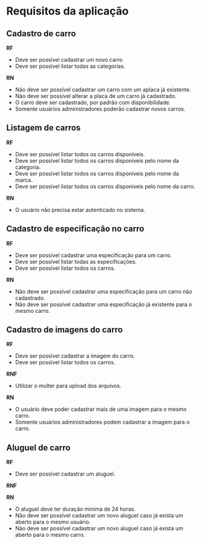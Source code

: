 # Requisitos da aplicação

## Cadastro de carro

**RF**

- Deve ser possível cadastrar um novo carro
- Deve ser possível listar todas as categorias.

**RN**

- Não deve ser possível cadastrar um carro com um aplaca já existente.
- Não deve ser possível alterar a placa de um carro já cadastrado.
- O carro deve ser cadastrado, por padrão com disponibilidade.
- Somente usuários administradores poderão cadastrar novos carros.

## Listagem de carros

**RF**

- Deve ser possível listar todos os carros disponíveis.
- Deve ser possível listar todos os carros disponíveis pelo nome da categoria.
- Deve ser possível listar todos os carros disponíveis pelo nome da marca.
- Deve ser possível listar todos os carros disponíveis pelo nome da carro.

**RN**

- O usuário não precisa estar autenticado no sistema.

## Cadastro de especificação no carro

**RF**

- Deve ser possível cadastrar uma especificação para um carro.
- Deve ser possível listar todas as especificações.
- Deve ser possível listar todos os carros.

**RN**

- Não deve ser possível cadastrar uma especificação para um carro não cadastrado.
- Não deve ser possível cadastrar uma especificação já existente para o mesmo carro.

## Cadastro de imagens do carro

**RF**

- Deve ser possível cadastrar a imagem do carro.
- Deve ser possível listar todos os carros.

**RNF**

- Utilizar o multer para upload dos arquivos.

**RN**

- O usuário deve poder cadastrar mais de uma imagem para o mesmo carro.
- Somente usuários administradores podem cadastrar a imagem para o carro.

## Aluguel de carro

**RF**

- Deve ser possível cadastrar um aluguel.

**RNF**

**RN**

- O aluguel deve ter duração mínima de 24 horas.
- Não deve ser possível cadastrar um novo aluguel caso já exista um aberto para o mesmo usuário.
- Não deve ser possível cadastrar um novo aluguel caso já exista um aberto para o mesmo carro.
